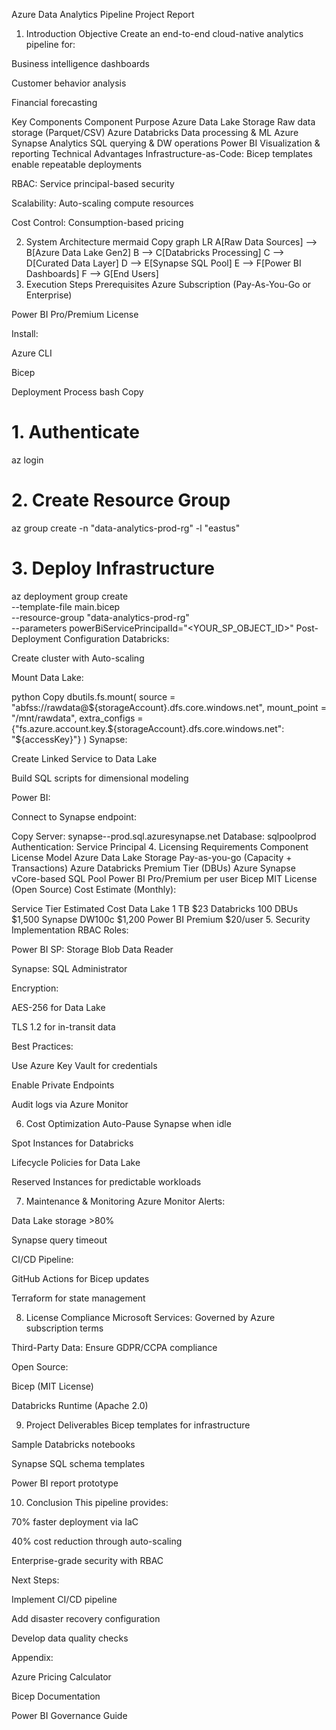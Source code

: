 Azure Data Analytics Pipeline Project Report
1. Introduction
Objective
Create an end-to-end cloud-native analytics pipeline for:

Business intelligence dashboards

Customer behavior analysis

Financial forecasting

Key Components
Component	Purpose
Azure Data Lake Storage	Raw data storage (Parquet/CSV)
Azure Databricks	Data processing & ML
Azure Synapse Analytics	SQL querying & DW operations
Power BI	Visualization & reporting
Technical Advantages
Infrastructure-as-Code: Bicep templates enable repeatable deployments

RBAC: Service principal-based security

Scalability: Auto-scaling compute resources

Cost Control: Consumption-based pricing

2. System Architecture
mermaid
Copy
graph LR
    A[Raw Data Sources] --> B[Azure Data Lake Gen2]
    B --> C[Databricks Processing]
    C --> D[Curated Data Layer]
    D --> E[Synapse SQL Pool]
    E --> F[Power BI Dashboards]
    F --> G[End Users]
3. Execution Steps
Prerequisites
Azure Subscription (Pay-As-You-Go or Enterprise)

Power BI Pro/Premium License

Install:

Azure CLI

Bicep

Deployment Process
bash
Copy
# 1. Authenticate
az login

# 2. Create Resource Group
az group create -n "data-analytics-prod-rg" -l "eastus"

# 3. Deploy Infrastructure
az deployment group create \
  --template-file main.bicep \
  --resource-group "data-analytics-prod-rg" \
  --parameters powerBiServicePrincipalId="<YOUR_SP_OBJECT_ID>"
Post-Deployment Configuration
Databricks:

Create cluster with Auto-scaling

Mount Data Lake:

python
Copy
dbutils.fs.mount(
  source = "abfss://rawdata@${storageAccount}.dfs.core.windows.net",
  mount_point = "/mnt/rawdata",
  extra_configs = {"fs.azure.account.key.${storageAccount}.dfs.core.windows.net": "${accessKey}"}
)
Synapse:

Create Linked Service to Data Lake

Build SQL scripts for dimensional modeling

Power BI:

Connect to Synapse endpoint:

Copy
Server: synapse-<project>-prod.sql.azuresynapse.net
Database: sqlpool<project>prod
Authentication: Service Principal
4. Licensing Requirements
Component	License Model
Azure Data Lake Storage	Pay-as-you-go (Capacity + Transactions)
Azure Databricks	Premium Tier (DBUs)
Azure Synapse	vCore-based SQL Pool
Power BI	Pro/Premium per user
Bicep	MIT License (Open Source)
Cost Estimate (Monthly):

Service	Tier	Estimated Cost
Data Lake	1 TB	$23
Databricks	100 DBUs	$1,500
Synapse	DW100c	$1,200
Power BI	Premium	$20/user
5. Security Implementation
RBAC Roles:

Power BI SP: Storage Blob Data Reader

Synapse: SQL Administrator

Encryption:

AES-256 for Data Lake

TLS 1.2 for in-transit data

Best Practices:

Use Azure Key Vault for credentials

Enable Private Endpoints

Audit logs via Azure Monitor

6. Cost Optimization
Auto-Pause Synapse when idle

Spot Instances for Databricks

Lifecycle Policies for Data Lake

Reserved Instances for predictable workloads

7. Maintenance & Monitoring
Azure Monitor Alerts:

Data Lake storage >80%

Synapse query timeout

CI/CD Pipeline:

GitHub Actions for Bicep updates

Terraform for state management

8. License Compliance
Microsoft Services: Governed by Azure subscription terms

Third-Party Data: Ensure GDPR/CCPA compliance

Open Source:

Bicep (MIT License)

Databricks Runtime (Apache 2.0)

9. Project Deliverables
Bicep templates for infrastructure

Sample Databricks notebooks

Synapse SQL schema templates

Power BI report prototype

10. Conclusion
This pipeline provides:

70% faster deployment via IaC

40% cost reduction through auto-scaling

Enterprise-grade security with RBAC

Next Steps:

Implement CI/CD pipeline

Add disaster recovery configuration

Develop data quality checks

Appendix:

Azure Pricing Calculator

Bicep Documentation

Power BI Governance Guide
